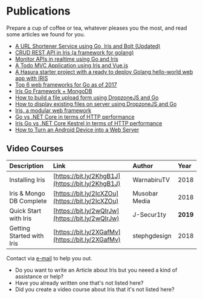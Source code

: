 # Publications

Prepare a cup of coffee or tea, whatever pleases you the most, and read some articles we found for you.

* [A URL Shortener Service using Go, Iris and Bolt (Updated)](https://bit.ly/2KeP6pE)
* [CRUD REST API in Iris (a framework for golang)](https://bit.ly/2X9EsXl)
* [Monitor APIs in realtime using Go and Iris](https://pusher.com/tutorials/monitor-api-go)
* [A Todo MVC Application using Iris and Vue.js](https://bit.ly/2yjBvoZ)
* [A Hasura starter project with a ready to deploy Golang hello-world web app with IRIS](https://bit.ly/2Kfdsjf)
* [Top 6 web frameworks for Go as of 2017](https://bit.ly/2wMi9YY)
* [Iris Go Framework + MongoDB](https://bit.ly/2WDOsZF)
* [How to build a file upload form using DropzoneJS and Go](https://bit.ly/2ygMMqn)
* [How to display existing files on server using DropzoneJS and Go](https://bit.ly/2yjrckQ)
* [Iris, a modular web framework](https://bit.ly/2KHm6q0)
* [Go vs .NET Core in terms of HTTP performance](https://bit.ly/2Kh7ezl)
* [Iris Go vs .NET Core Kestrel in terms of HTTP performance](https://bit.ly/2yo2v6J)
* [How to Turn an Android Device into a Web Server](https://bit.ly/2Icl5EM)

## Video Courses

| Description | Link | Author | Year |
| :--- | :--- | :--- | :--- |
| Installing Iris | [https://bit.ly/2KhgB1J](https://bit.ly/2KhgB1J) | WarnabiruTV | 2018 |
| Iris & Mongo DB Complete | [https://bit.ly/2IcXZOu](https://bit.ly/2IcXZOu) | Musobar Media | 2018 |
| Quick Start with Iris | [https://bit.ly/2wQIrJw](https://bit.ly/2wQIrJw) | J-Secur1ty | **2019** |
| Getting Started with Iris | [https://bit.ly/2XGafMv](https://bit.ly/2XGafMv) | stephgdesign | 2018 |

Contact via [e-mail](mailto:kataras2006@hotmail.com?subject=Iris%20Web%20Framework%20Press) to help you out.

* Do you want to write an Article about Iris but you neeed a kind of assistance or help?
* Have you already written one that's not listed here?
* Did you create a video course about Iris that it's not listed here?

